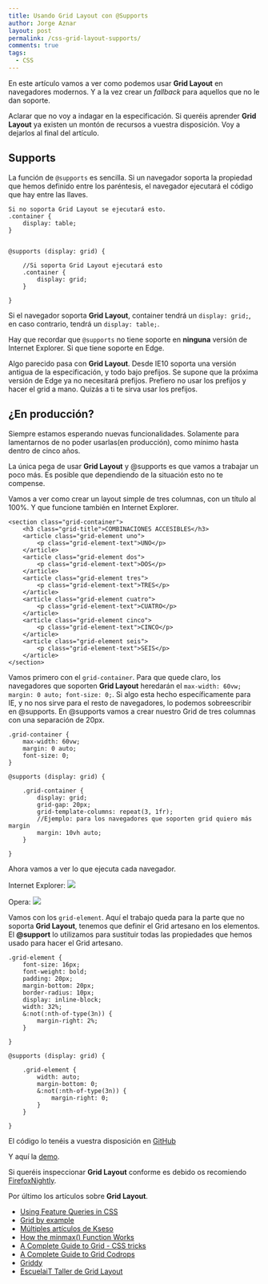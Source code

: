 ```yaml
---
title: Usando Grid Layout con @Supports
author: Jorge Aznar
layout: post
permalink: /css-grid-layout-supports/
comments: true
tags:
  - CSS
---
```


En este artículo vamos a ver como podemos usar **Grid Layout** en
navegadores modernos. Y a la vez crear un *fallback* para aquellos que
no le dan soporte.

<!--more-->

Aclarar que no voy a indagar en la especificación. Si queréis aprender
**Grid Layout** ya existen un montón de recursos a vuestra disposición.
Voy a dejarlos al final del artículo.

Supports
--------

La función de `@supports` es sencilla. Si un navegador soporta la
propiedad que hemos definido entre los paréntesis, el navegador
ejecutará el código que hay entre las llaves.

    Si no soporta Grid Layout se ejecutará esto.
    .container {
        display: table;
    }


    @supports (display: grid) {
        
        //Si soporta Grid Layout ejecutará esto
        .container {
            display: grid;
        }

    }

Si el navegador soporta **Grid Layout**, container tendrá un
`display: grid;`, en caso contrario, tendrá un `display: table;`.

Hay que recordar que `@supports` no tiene soporte en **ninguna** versión
de Internet Explorer. Si que tiene soporte en Edge.

Algo parecido pasa con **Grid Layout**. Desde IE10 soporta una versión
antigua de la especificación, y todo bajo prefijos. Se supone que la
próxima versión de Edge ya no necesitará prefijos. Prefiero no usar los
prefijos y hacer el grid a mano. Quizás a ti te sirva usar los prefijos.

¿En producción?
---------------

Siempre estamos esperando nuevas funcionalidades. Solamente para
lamentarnos de no poder usarlas(en producción), como mínimo hasta dentro
de cinco años.

La única pega de usar **Grid Layout** y @supports es que vamos a
trabajar un poco más. Es posible que dependiendo de la situación esto no
te compense.

Vamos a ver como crear un layout simple de tres columnas, con un título
al 100%. Y que funcione también en Internet Explorer.

    <section class="grid-container">
        <h3 class="grid-title">COMBINACIONES ACCESIBLES</h3>
        <article class="grid-element uno">
            <p class="grid-element-text">UNO</p>
        </article>
        <article class="grid-element dos">
            <p class="grid-element-text">DOS</p>
        </article>
        <article class="grid-element tres">
            <p class="grid-element-text">TRES</p>
        </article>
        <article class="grid-element cuatro">
            <p class="grid-element-text">CUATRO</p>
        </article>
        <article class="grid-element cinco">
            <p class="grid-element-text">CINCO</p>
        </article>
        <article class="grid-element seis">
            <p class="grid-element-text">SEIS</p>
        </article>
    </section>

Vamos primero con el `grid-container`. Para que quede claro, los
navegadores que soporten **Grid Layout** heredarán el
`max-width: 60vw; margin: 0 auto; font-size: 0;`. Si algo esta hecho
específicamente para IE, y no nos sirve para el resto de navegadores, lo
podemos sobreescribir en @supports. En @supports vamos a crear nuestro
Grid de tres columnas con una separación de 20px.

    .grid-container {
        max-width: 60vw;
        margin: 0 auto;
        font-size: 0;
    }

    @supports (display: grid) {

        .grid-container {
            display: grid;
            grid-gap: 20px;
            grid-template-columns: repeat(3, 1fr);
            //Ejemplo: para los navegadores que soporten grid quiero más margin
            margin: 10vh auto;
        }

    }

Ahora vamos a ver lo que ejecuta cada navegador.

Internet Explorer:
![](http://jorgeatgu.com/blog/img/2017/08/grid-edge.png)

Opera: ![](http://jorgeatgu.com/blog/img/2017/08/grid-opera.png)

Vamos con los `grid-element`. Aquí el trabajo queda para la parte que no
soporta **Grid Layout**, tenemos que definir el Grid artesano en los
elementos. El **@support** lo utilizamos para sustituir todas las
propiedades que hemos usado para hacer el Grid artesano.

    .grid-element {
        font-size: 16px;
        font-weight: bold;
        padding: 20px;
        margin-bottom: 20px;
        border-radius: 10px;
        display: inline-block;
        width: 32%;
        &:not(:nth-of-type(3n)) {
            margin-right: 2%;
        }

    }

    @supports (display: grid) {

        .grid-element {
            width: auto;
            margin-bottom: 0;
            &:not(:nth-of-type(3n)) {
                margin-right: 0;
            }
        }

    }

El código lo tenéis a vuestra disposición en
[GitHub](https://github.com/jorgeatgu/ejemplos-blog/tree/master/css-grid)

Y aquí la [demo](http://jorgeatgu.com/ejemplos/css-grid/).

Si queréis inspeccionar **Grid Layout** conforme es debido os recomiendo
[FirefoxNightly](https://www.mozilla.org/en-US/firefox/57.0a1/releasenotes/).

Por último los artículos sobre **Grid Layout**.

-   [Using Feature Queries in
    CSS](https://hacks.mozilla.org/2016/08/using-feature-queries-in-css/)
-   [Grid by example](https://gridbyexample.com)
-   [Múltiples artículos de
    Kseso](https://escss.blogspot.com.es/search/label/Css%20Grid%20Layout)
-   [How the minmax() Function
    Works](https://bitsofco.de/how-the-minmax-function-works/)
-   [A Complete Guide to Grid - CSS
    tricks](https://css-tricks.com/snippets/css/complete-guide-grid/)
-   [A Complete Guide to Grid
    Codrops](https://tympanus.net/codrops/css_reference/grid/)
-   [Griddy](http://griddy.io)
-   [EscuelaiT Taller de Grid
    Layout](https://escuela.it/cursos/taller-de-css-grid-layout)
